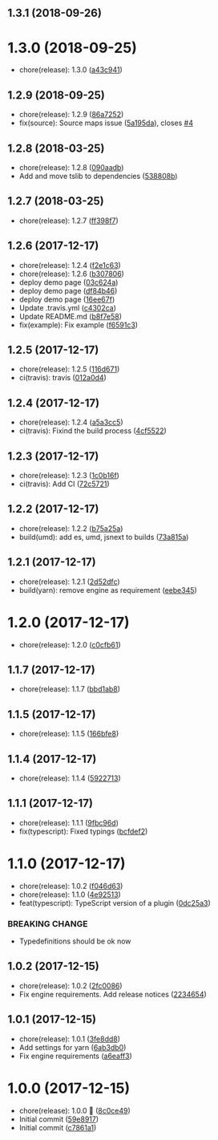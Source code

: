 <a name="1.3.1"></a>
## 1.3.1 (2018-09-26)




<a name="1.3.0"></a>
# 1.3.0 (2018-09-25)

* chore(release): 1.3.0 ([a43c941](https://github.com/nfq-eta/react-router4-with-layouts/commit/a43c941))



<a name="1.2.9"></a>
## 1.2.9 (2018-09-25)

* chore(release): 1.2.9 ([86a7252](https://github.com/nfq-eta/react-router4-with-layouts/commit/86a7252))
* fix(source): Source maps issue ([5a195da](https://github.com/nfq-eta/react-router4-with-layouts/commit/5a195da)), closes [#4](https://github.com/nfq-eta/react-router4-with-layouts/issues/4)



<a name="1.2.8"></a>
## 1.2.8 (2018-03-25)

* chore(release): 1.2.8 ([090aadb](https://github.com/nfq-eta/react-router4-with-layouts/commit/090aadb))
* Add and move tslib to dependencies ([538808b](https://github.com/nfq-eta/react-router4-with-layouts/commit/538808b))



<a name="1.2.7"></a>
## 1.2.7 (2018-03-25)

* chore(release): 1.2.7 ([ff398f7](https://github.com/nfq-eta/react-router4-with-layouts/commit/ff398f7))



<a name="1.2.6"></a>
## 1.2.6 (2017-12-17)

* chore(release): 1.2.4 ([f2e1c63](https://github.com/nfq-eta/react-router4-with-layouts/commit/f2e1c63))
* chore(release): 1.2.6 ([b307806](https://github.com/nfq-eta/react-router4-with-layouts/commit/b307806))
* deploy demo page ([03c624a](https://github.com/nfq-eta/react-router4-with-layouts/commit/03c624a))
* deploy demo page ([df84b46](https://github.com/nfq-eta/react-router4-with-layouts/commit/df84b46))
* deploy demo page ([16ee67f](https://github.com/nfq-eta/react-router4-with-layouts/commit/16ee67f))
* Update .travis.yml ([c4302ca](https://github.com/nfq-eta/react-router4-with-layouts/commit/c4302ca))
* Update README.md ([b8f7e58](https://github.com/nfq-eta/react-router4-with-layouts/commit/b8f7e58))
* fix(example): Fix example ([f6591c3](https://github.com/nfq-eta/react-router4-with-layouts/commit/f6591c3))



<a name="1.2.5"></a>
## 1.2.5 (2017-12-17)

* chore(release): 1.2.5 ([116d671](https://github.com/nfq-eta/react-router4-with-layouts/commit/116d671))
* ci(travis): travis ([012a0d4](https://github.com/nfq-eta/react-router4-with-layouts/commit/012a0d4))



<a name="1.2.4"></a>
## 1.2.4 (2017-12-17)

* chore(release): 1.2.4 ([a5a3cc5](https://github.com/nfq-eta/react-router4-with-layouts/commit/a5a3cc5))
* ci(travis): Fixind the build process ([4cf5522](https://github.com/nfq-eta/react-router4-with-layouts/commit/4cf5522))



<a name="1.2.3"></a>
## 1.2.3 (2017-12-17)

* chore(release): 1.2.3 ([1c0b16f](https://github.com/nfq-eta/react-router4-with-layouts/commit/1c0b16f))
* ci(travis): Add CI ([72c5721](https://github.com/nfq-eta/react-router4-with-layouts/commit/72c5721))



<a name="1.2.2"></a>
## 1.2.2 (2017-12-17)

* chore(release): 1.2.2 ([b75a25a](https://github.com/nfq-eta/react-router4-with-layouts/commit/b75a25a))
* build(umd): add es, umd, jsnext to builds ([73a815a](https://github.com/nfq-eta/react-router4-with-layouts/commit/73a815a))



<a name="1.2.1"></a>
## 1.2.1 (2017-12-17)

* chore(release): 1.2.1 ([2d52dfc](https://github.com/nfq-eta/react-router4-with-layouts/commit/2d52dfc))
* build(yarn): remove engine as requirement ([eebe345](https://github.com/nfq-eta/react-router4-with-layouts/commit/eebe345))



<a name="1.2.0"></a>
# 1.2.0 (2017-12-17)

* chore(release): 1.2.0 ([c0cfb61](https://github.com/nfq-eta/react-router4-with-layouts/commit/c0cfb61))



<a name="1.1.7"></a>
## 1.1.7 (2017-12-17)

* chore(release): 1.1.7 ([bbd1ab8](https://github.com/nfq-eta/react-router4-with-layouts/commit/bbd1ab8))



<a name="1.1.5"></a>
## 1.1.5 (2017-12-17)

* chore(release): 1.1.5 ([166bfe8](https://github.com/nfq-eta/react-router4-with-layouts/commit/166bfe8))



<a name="1.1.4"></a>
## 1.1.4 (2017-12-17)

* chore(release): 1.1.4 ([5922713](https://github.com/nfq-eta/react-router4-with-layouts/commit/5922713))



<a name="1.1.1"></a>
## 1.1.1 (2017-12-17)

* chore(release): 1.1.1 ([9fbc96d](https://github.com/nfq-eta/react-router4-with-layouts/commit/9fbc96d))
* fix(typescript): Fixed typings ([bcfdef2](https://github.com/nfq-eta/react-router4-with-layouts/commit/bcfdef2))



<a name="1.1.0"></a>
# 1.1.0 (2017-12-17)

* chore(release): 1.0.2 ([f046d63](https://github.com/nfq-eta/react-router4-with-layouts/commit/f046d63))
* chore(release): 1.1.0 ([4e92513](https://github.com/nfq-eta/react-router4-with-layouts/commit/4e92513))
* feat(typescript): TypeScript version of a plugin ([0dc25a3](https://github.com/nfq-eta/react-router4-with-layouts/commit/0dc25a3))


### BREAKING CHANGE

* Typedefinitions should be ok now


<a name="1.0.2"></a>
## 1.0.2 (2017-12-15)

* chore(release): 1.0.2 ([2fc0086](https://github.com/nfq-eta/react-router4-with-layouts/commit/2fc0086))
* Fix engine requirements. Add release notices ([2234654](https://github.com/nfq-eta/react-router4-with-layouts/commit/2234654))



<a name="1.0.1"></a>
## 1.0.1 (2017-12-15)

* chore(release): 1.0.1 ([3fe8dd8](https://github.com/nfq-eta/react-router4-with-layouts/commit/3fe8dd8))
* Add settings for yarn ([6ab3db0](https://github.com/nfq-eta/react-router4-with-layouts/commit/6ab3db0))
* Fix engine requirements ([a6eaff3](https://github.com/nfq-eta/react-router4-with-layouts/commit/a6eaff3))



<a name="1.0.0"></a>
# 1.0.0 (2017-12-15)

* chore(release): 1.0.0 :tada: ([8c0ce49](https://github.com/nfq-eta/react-router4-with-layouts/commit/8c0ce49))
* Initial commit ([59e8917](https://github.com/nfq-eta/react-router4-with-layouts/commit/59e8917))
* Initial commit ([c7861a1](https://github.com/nfq-eta/react-router4-with-layouts/commit/c7861a1))



